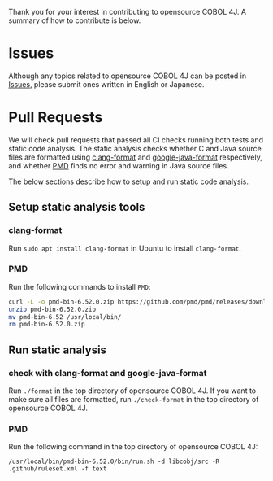 Thank you for your interest in contributing to opensource COBOL 4J.
A summary of how to contribute is below.

# Issues

Although any topics related to opensource COBOL 4J can be posted in [Issues](https://github.com/opensourcecobol/opensourcecobol4j/issues), please submit ones written in English or Japanese.

# Pull Requests

We will check pull requests that passed all CI checks running both tests and static code analysis.
The static analysis checks whether C and Java source files are formatted using [clang-format](https://clang.llvm.org/docs/ClangFormat.html) and [google-java-format](https://github.com/google/google-java-format) respectively, and whether [PMD](https://pmd.github.io/) finds no error and warning in Java source files.

The below sections describe how to setup and run static code analysis.

## Setup static analysis tools

### clang-format

Run `sudo apt install clang-format` in Ubuntu to install `clang-format`.

### PMD

Run the following commands to install `PMD`:
```sh
curl -L -o pmd-bin-6.52.0.zip https://github.com/pmd/pmd/releases/download/pmd_releases%2F6.52.0/pmd-bin-6.52.0.zip
unzip pmd-bin-6.52.0.zip
mv pmd-bin-6.52 /usr/local/bin/
rm pmd-bin-6.52.0.zip
```

## Run static analysis

### check with clang-format and google-java-format

Run `./format` in the top directory of opensource COBOL 4J.
If you want to make sure all files are formatted, run `./check-format` in the top directory of opensource COBOL 4J.

### PMD

Run the following command in the top directory of opensource COBOL 4J:
```
/usr/local/bin/pmd-bin-6.52.0/bin/run.sh -d libcobj/src -R .github/ruleset.xml -f text
```
